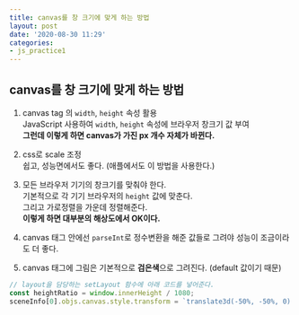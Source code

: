 ```yaml
---
title: canvas를 창 크기에 맞게 하는 방법
layout: post
date: '2020-08-30 11:29'
categories:
- js_practice1
---
```


## canvas를 창 크기에 맞게 하는 방법

1. canvas tag 의 `width`, `height` 속성 활용  
   JavaScript 사용하여 `width`, `height` 속성에 브라우저 창크기 값 부여  
   **그런데 이렇게 하면 canvas가 가진 px 개수 자체가 바뀐다.**
   
2. css로 scale 조정  
   쉽고, 성능면에서도 좋다. (애플에서도 이 방법을 사용한다.)
   
3. 모든 브라우저 기기의 창크기를 맞춰야 한다.  
   기본적으로 각 기기 브라우저의 `height` 값에 맞춘다.  
   그리고 가로정렬을 가운데 정렬해준다.  
   **이렇게 하면 대부분의 해상도에서 OK이다.**
   
4. canvas 태그 안에선 `parseInt`로 정수변환을 해준 값들로 그려야 성능이 조금이라도 더 좋다.

5. canvas 태그에 그림은 기본적으로 **검은색**으로 그려진다. (default 값이기 때문)
   
```javascript
// layout을 담당하는 setLayout 함수에 아래 코드를 넣어준다.
const heightRatio = window.innerHeight / 1080;
sceneInfo[0].objs.canvas.style.transform = `translate3d(-50%, -50%, 0) scale(${heightRatio})`
```